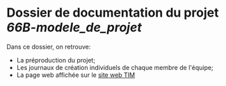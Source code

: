 # Dossier de documentation du projet *66B-modele_de_projet*

Dans ce dossier, on retrouve:

* La préproduction du projet;
* Les journaux de création individuels de chaque membre de l'équipe;
* La page web affichée sur le [site web TIM](https://tim-montmorency.com/2024/projets/Effet-Papillon/docs/web/index.html)
